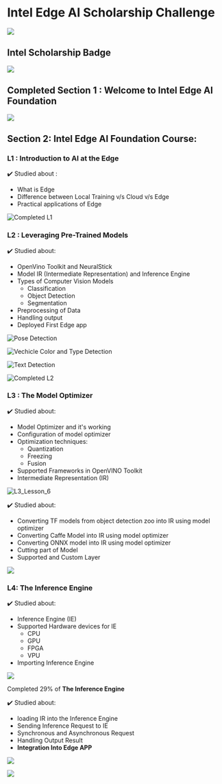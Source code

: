 # Intel Edge AI Scholarship Challenge

![](https://github.com/ankitvashisht12/Udacity-Intel-EdgeAI-Scholarship/blob/master/Images/Udacity_intel_scholarship.png)


## Intel Scholarship Badge

![](https://github.com/ankitvashisht12/Udacity-Intel-EdgeAI-Scholarship/blob/master/Images/Intel-Scholarship%402x.jpg)


## Completed Section 1 : Welcome to Intel Edge AI Foundation

![](https://github.com/ankitvashisht12/Udacity-Intel-EdgeAI-Scholarship/blob/master/Images/Section_1_complted.png)

## Section 2: Intel Edge AI Foundation Course:

### L1 : Introduction to AI at the Edge

:heavy_check_mark: Studied about :

- What is Edge
- Difference between Local Training v/s Cloud v/s Edge
- Practical applications of Edge

![Completed L1](https://github.com/ankitvashisht12/Udacity-Intel-EdgeAI-Scholarship/blob/master/Images/L1_completed.png)


### L2 : Leveraging Pre-Trained Models

:heavy_check_mark: Studied about:

- OpenVino Toolkit and NeuralStick
- Model IR (Intermediate Representation) and Inference Engine
- Types of Computer Vision Models 
  - Classification
  - Object Detection
  - Segmentation
- Preprocessing of Data
- Handling output
- Deployed First Edge app

![Pose Detection](https://github.com/ankitvashisht12/Udacity-Intel-EdgeAI-Scholarship/blob/master/Images/POSE-output.png)

![Vechicle Color and Type Detection](https://github.com/ankitvashisht12/Udacity-Intel-EdgeAI-Scholarship/blob/master/Images/CAR_META-output.png)

![Text Detection](https://github.com/ankitvashisht12/Udacity-Intel-EdgeAI-Scholarship/blob/master/Images/TEXT-output.png)


![Completed L2](https://github.com/ankitvashisht12/Udacity-Intel-EdgeAI-Scholarship/blob/master/Images/L2_completed.png)

### L3 : The Model Optimizer

:heavy_check_mark: Studied about:

- Model Optimizer and it's working
- Configuration of model optimizer
- Optimization techniques:
  - Quantization
  - Freezing
  - Fusion
- Supported Frameworks in OpenVINO Toolkit
- Intermediate Representation (IR)

![L3_Lesson_6](https://github.com/ankitvashisht12/Udacity-Intel-EdgeAI-Scholarship/blob/master/Images/L3_Lesson_6.png)

:heavy_check_mark: Studied about:

- Converting TF models from object detection zoo into IR using model optimizer
- Converting Caffe Model into IR using model optimizer
- Converting ONNX model into IR using model optimizer
- Cutting part of Model
- Supported and Custom Layer

![](https://github.com/ankitvashisht12/Udacity-Intel-EdgeAI-Scholarship/blob/master/Images/L3_Completed.png)

### L4: The Inference Engine

:heavy_check_mark: Studied about:

- Inference Engine (IE)
- Supported Hardware devices for IE
  - CPU
  - GPU
  - FPGA
  - VPU
- Importing Inference Engine 

![](https://github.com/ankitvashisht12/Udacity-Intel-EdgeAI-Scholarship/blob/master/Images/L4_The_Inference_Engine.png)

Completed 29% of **The Inference Engine**


:heavy_check_mark: Studied about:

- loading IR into the Inference Engine
- Sending Inference Request to IE
- Synchronous and Asynchronous Request
- Handling Output Result
- **Integration Into Edge APP**

![](https://github.com/ankitvashisht12/Udacity-Intel-EdgeAI-Scholarship/blob/master/Images/L4_Passed_all_test.png)

![](https://github.com/ankitvashisht12/Udacity-Intel-EdgeAI-Scholarship/blob/master/Images/L4_Completed.png)
